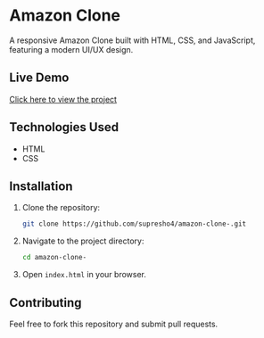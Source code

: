# Amazon Clone

A responsive Amazon Clone built with HTML, CSS, and JavaScript, featuring a modern UI/UX design.

## Live Demo
[Click here to view the project](https://supreshchalise04.github.io/amazon-clone-/)



## Technologies Used
- HTML
- CSS


## Installation
1. Clone the repository:
   ```sh
   git clone https://github.com/supresho4/amazon-clone-.git
   ```
2. Navigate to the project directory:
   ```sh
   cd amazon-clone-
   ```
3. Open `index.html` in your browser.

## Contributing
Feel free to fork this repository and submit pull requests.


